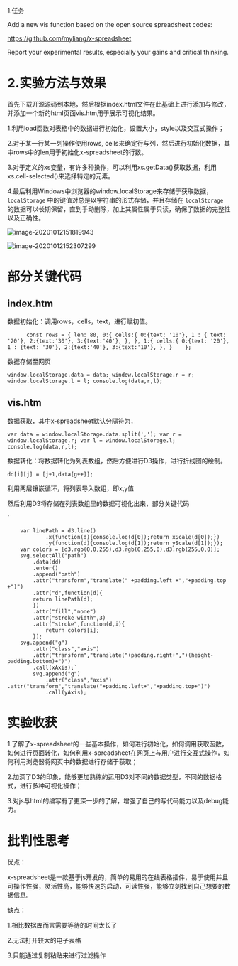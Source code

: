 1.任务

Add a new vis function based on the open source spreadsheet codes:

https://github.com/myliang/x-spreadsheet

Report your experimental results, especially your gains and critical thinking.

# 2.实验方法与效果

首先下载开源源码到本地，然后根据index.html文件在此基础上进行添加与修改，并添加一个新的html页面vis.htm用于展示可视化结果。

1.利用load函数对表格中的数据进行初始化，设置大小，style以及交互式操作；

2.对于某一行某一列操作使用rows, cells来确定行与列，然后进行初始化数据，其中rows中的len用于初始化x-spreadsheet的行数。

3.对于定义的xs变量，有许多种操作，可以利用xs.getData()获取数据，利用xs.cell-selected()来选择特定的元素。

4.最后利用Windows中浏览器的window.localStorage来存储于获取数据，`localStorage` 中的键值对总是以字符串的形式存储，并且存储在 `localStorage` 的数据可以长期保留，直到手动删除，加上其属性属于只读，确保了数据的完整性以及正确性。



![image-20201012151819943](https://s1.ax1x.com/2020/10/12/0R8wnK.png)

![image-20201012152307299](https://s1.ax1x.com/2020/10/12/0R8oNQ.png)

# 部分关键代码

## index.htm

数据初始化：调用rows，cells，text，进行赋初值。

`      const rows = {
        len: 80,
        0:{
	cells:{
	0:{text: '10'},
	1 : { text: '20'},
	2:{text:'30'},
	3:{text:'40'},
	},
           },
        1:{
	cells:{
	0:{text: '20'},
	1 : {text: '30'},
	2:{text:'40'},
	3:{text:'10'},
	},
           }   
      };`      

数据存储至网页

`window.localStorage.data = data;
window.localStorage.r = r;
window.localStorage.l = l;
console.log(data,r,l);`

## vis.htm

数据获取，其中x-spreadsheet默认分隔符为，

`var data = window.localStorage.data.split(',');
var r = window.localStorage.r;
var l = window.localStorage.l;
console.log(data,r,l);`

数据转化：将数据转化为列表数组，然后方便进行D3操作，进行折线图的绘制。

`dd[i][j] = [j+1,data[g++]];`

利用两层镶嵌循环，将列表导入数组，即x,y值

然后利用D3将存储在列表数组里的数据可视化出来，部分关键代码

` 

        var linePath = d3.line()
                .x(function(d){console.log(d[0]);return xScale(d[0]);})
                .y(function(d){console.log(d[1]);return yScale(d[1]);});
        var colors = [d3.rgb(0,0,255),d3.rgb(0,255,0),d3.rgb(255,0,0)];
        svg.selectAll("path")
            .data(dd)
            .enter()
            .append("path")
            .attr("transform","translate(" +padding.left +","+padding.top +")")
            .attr("d",function(d){
            return linePath(d);
            })
            .attr("fill","none")
            .attr("stroke-width",3)
            .attr("stroke",function(d,i){
                return colors[i];
            });
        svg.append("g")
            .attr("class","axis")
            .attr("transform","translate("+padding.right+","+(height-padding.bottom)+")")
            .call(xAxis);`
            svg.append("g")
                .attr("class","axis")           .attr("transform","translate("+padding.left+","+padding.top+")")
                .call(yAxis);

# 实验收获

1.了解了x-spreadsheet的一些基本操作，如何进行初始化，如何调用获取函数，如何进行页面转化，如何利用x-spreadsheet在网页上与用户进行交互式操作，如何利用浏览器将网页中的数据进行存储于获取；

2.加深了D3的印象，能够更加熟练的运用D3对不同的数据类型，不同的数据格式，进行多种可视化操作；

3.对js与html的编写有了更深一步的了解，增强了自己的写代码能力以及debug能力。

# 批判性思考

优点：

x-spreadsheet是一款基于js开发的，简单的易用的在线表格插件，易于使用并且可操作性强，灵活性高，能够快速的启动，可读性强，能够立刻找到自己想要的数据信息。

缺点：

1.相比数据库而言需要等待的时间太长了

2.无法打开较大的电子表格

3.只能通过复制粘贴来进行过滤操作

